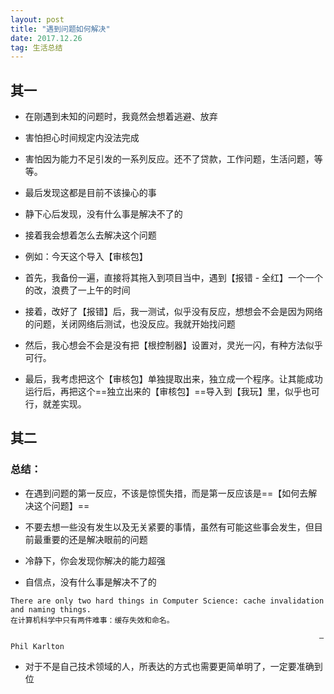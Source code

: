 ```yaml
---
layout: post
title: "遇到问题如何解决"
date: 2017.12.26
tag: 生活总结 
---
```


## 其一
- 在刚遇到未知的问题时，我竟然会想着逃避、放弃

 - 害怕担心时间规定内没法完成

 - 害怕因为能力不足引发的一系列反应。还不了贷款，工作问题，生活问题，等等。

 - 最后发现这都是目前不该操心的事

- 静下心后发现，没有什么事是解决不了的

- 接着我会想着怎么去解决这个问题

 - 例如：今天这个导入【审核包】

 - 首先，我备份一遍，直接将其拖入到项目当中，遇到【报错 - 全红】一个一个的改，浪费了一上午的时间

 - 接着，改好了【报错】后，我一测试，似乎没有反应，想想会不会是因为网络的问题，关闭网络后测试，也没反应。我就开始找问题

 - 然后，我心想会不会是没有把【根控制器】设置对，灵光一闪，有种方法似乎可行。

 - 最后，我考虑把这个【审核包】单独提取出来，独立成一个程序。让其能成功运行后，再把这个==独立出来的【审核包】==导入到【我玩】里，似乎也可行，就差实现。

## 其二
### 总结：
- 在遇到问题的第一反应，不该是惊慌失措，而是第一反应该是==【如何去解决这个问题】==

- 不要去想一些没有发生以及无关紧要的事情，虽然有可能这些事会发生，但目前最重要的还是解决眼前的问题

- 冷静下，你会发现你解决的能力超强

- 自信点，没有什么事是解决不了的


```
There are only two hard things in Computer Science: cache invalidation and naming things.
在计算机科学中只有两件难事：缓存失效和命名。 

                                                                     — Phil Karlton
```


- 对于不是自己技术领域的人，所表达的方式也需要更简单明了，一定要准确到位

